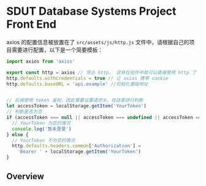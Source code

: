 # SDUT Database Systems Project Front End

axios 的配置信息被放置在了 `src/assets/js/http.js` 文件中，请根据自己的项目需要进行配置，以下是一个简要模板：
```js
import axios from 'axios'

export const http = axios // 导出 http， 这样在组件中就可以直接使用 http 了
http.defaults.withCredentials = true // 让 axios 携带 cookie
http.defaults.baseURL = 'api.example' //初始化基础地址


// 后端使用 token 鉴权，因此需要设置请求头，在这里进行判断
let accessToken = localStorage.getItem('YourToken')
// 判断是否为空
if (accessToken === null || accessToken === undefined || accessToken === '') {
  // YourToken 为空的情况
  console.log('暂未登录')
} else {
  // YourToken 不为空的情况
  http.defaults.headers.common['Authorization'] =
    'Bearer ' + localStorage.getItem('YourToken')
}

```

## Overview



